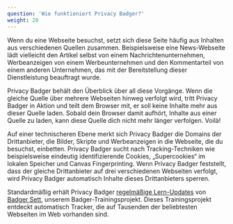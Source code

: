 ```yaml
---
question: 'Wie funktioniert Privacy Badger?'
weight: 20
---
```


Wenn du eine Webseite besuchst, setzt sich diese Seite häufig aus Inhalten aus verschiedenen Quellen zusammen. Beispielsweise eine News-Webseite lädt vielleicht den Artikel selbst von einem Nachrichtenunternehmen, Werbeanzeigen von einem Werbeunternehmen und den Kommentarteil von einem anderen Unternehmen, das mit der Bereitstellung dieser Dienstleistung beauftragt wurde.

Privacy Badger behält den Überblick über all diese Vorgänge. Wenn die gleiche Quelle über mehrere Webseiten hinweg verfolgt wird, tritt Privacy Badger in Aktion und teilt dem Browser mit, er soll keine Inhalte mehr aus dieser Quelle laden. Sobald dein Browser damit aufhört, Inhalte aus einer Quelle zu laden, kann diese Quelle dich nicht mehr länger verfolgen. Voilà!

Auf einer technischeren Ebene merkt sich Privacy Badger die Domains der Drittanbieter, die Bilder, Skripte und Werbeanzeigen in die Webseite, die du besuchst, einbetten. Privacy Badger sucht nach Tracking-Techniken wie beispielsweise eindeutig identifizierende Cookies, „Supercookies“ im lokalen Speicher und Canvas Fingerprinting. Wenn Privacy Badger feststellt, dass der gleiche Drittanbieter auf drei verschiedenen Webseiten verfolgt, wird Privacy Badger automatisch Inhalte dieses Drittanbieters sperren.

Standardmäßig erhält Privacy Badger [regelmäßige Lern-Updates](https://www.eff.org/deeplinks/2023/10/privacy-badger-learns-block-ever-more-trackers) von [Badger Sett](https://github.com/EFForg/badger-sett), unserem Badger-Trainingsprojekt. Dieses Trainingsprojekt entdeckt automatisch Tracker, die auf Tausenden der beliebtesten Webseiten im Web vorhanden sind.

